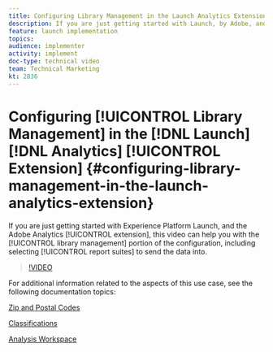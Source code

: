```yaml
---
title: Configuring Library Management in the Launch Analytics Extension
description: If you are just getting started with Launch, by Adobe, and the Adobe Analytics extension, this video can help you with the library management portion of the configuration, including selecting report suites to send the data into.
feature: launch implementation
topics: 
audience: implementer
activity: implement
doc-type: technical video
team: Technical Marketing
kt: 2836
---
```


# Configuring [!UICONTROL Library Management] in the [!DNL Launch] [!DNL Analytics] [!UICONTROL Extension] {#configuring-library-management-in-the-launch-analytics-extension}

If you are just getting started with Experience Platform Launch, and the Adobe Analytics [!UICONTROL extension], this video can help you with the [!UICONTROL library management] portion of the configuration, including selecting [!UICONTROL report suites] to send the data into.

>[!VIDEO](https://video.tv.adobe.com/v/27092/?quality=12)

For additional information related to the aspects of this use case, see the following documentation topics:

[Zip and Postal Codes](https://docs.adobe.com/help/en/analytics/components/variables/dimensions-reports/reports-zip.html)

[Classifications](https://docs.adobe.com/content/help/en/analytics/components/classifications/c-classifications.html)

[Analysis Workspace](https://docs.adobe.com/content/help/en/analytics/analyze/analysis-workspace/analysis-workspace-features.html)
